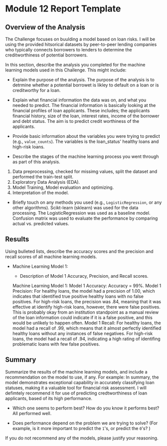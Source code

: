# Module 12 Report Template

## Overview of the Analysis
The Challenge focuses on buulding a model based on loan risks. I will be using the provided hitsorical datasets by peer-to-peer lending companies who typically connects borrowers to lenders to determine the creditworthiness of potential borrowers.

In this section, describe the analysis you completed for the machine learning models used in this Challenge. This might include:

* Explain the purpose of the analysis.
The purpose of the analysis is to detrmine whether a potential borrowet is likley to default on a loan or is creditworthy for a loan. 
* Explain what financial information the data was on, and what you needed to predict.
The financial information is basically looking at the financial profiles of loan applicants. These includes; the applicants financial history, size of the loan, interest rates, income of the borrower and debt status. The aim is to predict credit worthiness of the applicants. 

* Provide basic information about the variables you were trying to predict (e.g., `value_counts`).
The variables is the loan_status' healthy loans and high-risk loans.

* Describe the stages of the machine learning process you went through as part of this analysis.
1. Data preprocessing, checked for missimg values, split the dataset and performed the train-test split.
2. Exploratory Data Analysis (EDA). 
3. Model Training, Model evaluation and optimizing.
4. Interpretation of the model.

* Briefly touch on any methods you used (e.g., `LogisticRegression`, or any other algorithms).
Scikt-learn (sklearn) was used for the data processing.
The LogisticRegression was used as a baseline model. 
Confusion matrix was used to evaluate the performance by
comparing actual vs. predicted values. 
## Results

Using bulleted lists, describe the accuracy scores and the precision and recall scores of all machine learning models.

* Machine Learning Model 1:
    * Description of Model 1 Accuracy, Precision, and Recall scores.
    
    Machine Learning Model 1:
Model 1 Accuracy: Accuracy =  99%.
Model 1 Precision: For healthy loans, the model had a precision of 1.00, which indicates that identified true positive healthy loans with no false positives. For high-risk loans, the precision was .84, meaning that it was effective at identify high-risk loans, however, there were false positives. This is probably okay from an institution standpoint as a manual review of the loan information could indicate if it is a false positive, and this would be unlikely to happen often.
Model 1 Recall: For healthy loans, the model had a recall of .99, which means that it almost perfectly identified healthy loans without any instances of false negatives. For high-risk loans, the model had a recall of .94, indicating a high rating of identifing problematic loans with few false positives. 
## Summary

Summarize the results of the machine learning models, and include a recommendation on the model to use, if any. For example:
In summary, the model demonstrates exceptional capability in accurately classifying loan statuses, making it a valuable tool for financial risk assessment. I will defimtely recommend it for use of predicting credtworthiness of loan applicants, based of its high performance. 

* Which one seems to perform best? How do you know it performs best?
All performed well. 

* Does performance depend on the problem we are trying to solve? (For example, is it more important to predict the `1`'s, or predict the `0`'s? )

If you do not recommend any of the models, please justify your reasoning.
